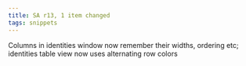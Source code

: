 ```yaml
---
title: SA r13, 1 item changed
tags: snippets
---
```


Columns in identities window now remember their widths, ordering etc; identities table view now uses alternating row colors
